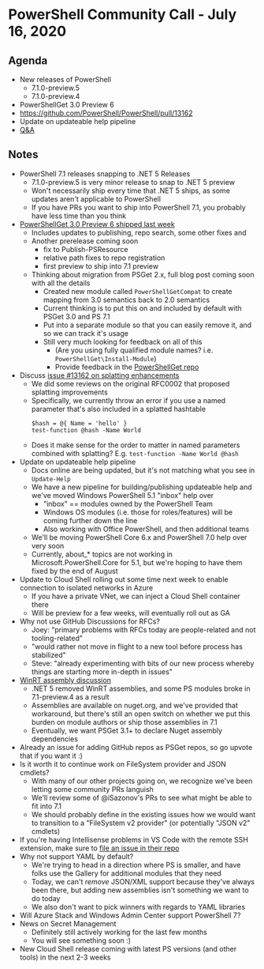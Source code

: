 # PowerShell Community Call - July 16, 2020

## Agenda

* New releases of PowerShell
  * 7.1.0-preview.5
  * 7.1.0-preview.4
* PowerShellGet 3.0 Preview 6
* https://github.com/PowerShell/PowerShell/pull/13162
* Update on updateable help pipeline
* [Q&A](https://github.com/PowerShell/PowerShell-RFC/issues/257)

## Notes

* PowerShell 7.1 releases snapping to .NET 5 Releases
  * 7.1.0-preview.5 is very minor release to snap to .NET 5 preview
  * Won't necessarily ship every time that .NET 5 ships,
    as some updates aren't applicable to PowerShell
  * If you have PRs you want to ship into PowerShell 7.1, you probably have less time than you think
* [PowerShellGet 3.0 Preview 6 shipped last week](https://devblogs.microsoft.com/powershell/powershellget-3-0-preview-6-release/)
  * Includes updates to publishing, repo search, some other fixes and
  * Another prerelease coming soon
    * fix to Publish-PSResource
    * relative path fixes to repo registration
    * first preview to ship into 7.1 preview
  * Thinking about migration from PSGet 2.x, full blog post coming soon with all the details
    * Created new module called `PowerShellGetCompat` to create mapping from 3.0 semantics back to 2.0 semantics
    * Current thinking is to put this on and included by default with PSGet 3.0 and PS 7.1
    * Put into a separate module so that you can easily remove it, and so we can track it's usage
    * Still very much looking for feedback on all of this
      * (Are you using fully qualified module names? i.e. `PowerShellGet\Install-Module`)
      * Provide feedback in the [PowerShellGet repo](https://github.com/powershell/powershellget)
* Discuss [issue #13162 on splatting enhancements](https://github.com/PowerShell/PowerShell/pull/13162)
  * We did some reviews on the original RFC0002 that proposed splatting improvements
  * Specifically, we currently throw an error if you use a named parameter that's also included in a splatted hashtable
    ```
    $hash = @{ Name = 'hello' }
    test-function @hash -Name World
    ```
   * Does it make sense for the order to matter in named parameters combined with splatting?
     E.g. `test-function -Name World @hash`
* Update on updateable help pipeline
  * Docs online are being updated, but it's not matching what you see in `Update-Help`
  * We have a new pipeline for building/publishing updateable help and we've moved Windows PowerShell 5.1 "inbox" help over
    * "inbox" == modules owned by the PowerShell Team
    * Windows OS modules (i.e. those for roles/features) will be coming further down the line
    * Also working with Office PowerShell, and then additional teams
  * We'll be moving PowerShell Core 6.x and PowerShell 7.0 help over very soon
  * Currently, about_* topics are not working in Microsoft.PowerShell.Core for 5.1,
    but we're hoping to have them fixed by the end of August
* Update to Cloud Shell rolling out some time next week to enable connection to isolated networks in Azure
  * If you have a private VNet, we can inject a Cloud Shell container there
  * Will be preview for a few weeks, will eventually roll out as GA
* Why not use GitHub Discussions for RFCs?
  * Joey: "primary problems with RFCs today are people-related and not tooling-related"
  * "would rather not move in flight to a new tool before process has stabilized"
  * Steve: "already experimenting with bits of our new process whereby things are starting more in-depth in issues"
* [WinRT assembly discussion](https://github.com/PowerShell/PowerShell/issues/13042)
  * .NET 5 removed WinRT assemblies, and some PS modules broke in 7.1-preview.4 as a result
  * Assemblies are available on nuget.org, and we've provided that workaround,
    but there's still an open switch on whether we put this burden on module authors or ship those assemblies in 7.1
  * Eventually, we want PSGet 3.1+ to declare Nuget assembly dependencies
* Already an issue for adding GitHub repos as PSGet repos, so go upvote that if you want it :)
* Is it worth it to continue work on FileSystem provider and JSON cmdlets?
  * With many of our other projects going on, we recognize we've been letting some community PRs languish
  * We'll review some of @iSazonov's PRs to see what might be able to fit into 7.1
  * We should probably define in the existing issues how we would want to transition to a "FileSystem v2 provider" (or potentially "JSON v2" cmdlets)
* If you're having Intellisense problems in VS Code with the remote SSH extension,
  make sure to [file an issue in their repo](https://github.com/Microsoft/vscode-remote-release)
* Why not support YAML by default?
  * We're trying to head in a direction where PS is smaller,
    and have folks use the Gallery for additional modules that they need
  * Today, we can't *remove* JSON/XML support because they've always been there,
    but adding new assemblies isn't something we want to do today
  * We also don't want to pick winners with regards to YAML libraries
* Will Azure Stack and Windows Admin Center support PowerShell 7?
* News on Secret Management
  * Definitely still actively working for the last few months
  * You will see something soon :)
* New Cloud Shell release coming with latest PS versions (and other tools) in the next 2-3 weeks

